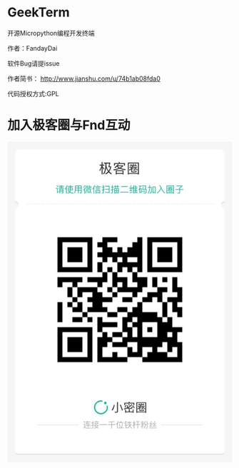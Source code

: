 # GeekTerm
开源Micropython编程开发终端

作者：FandayDai

软件Bug请提issue

作者简书：
http://www.jianshu.com/u/74b1ab08fda0

代码授权方式:GPL

# 加入极客圈与Fnd互动
![加入极客圈与Fnd互动](https://github.com/fanday/GeekTerm/blob/master/res/xiaomiquan.JPG?raw=true)
